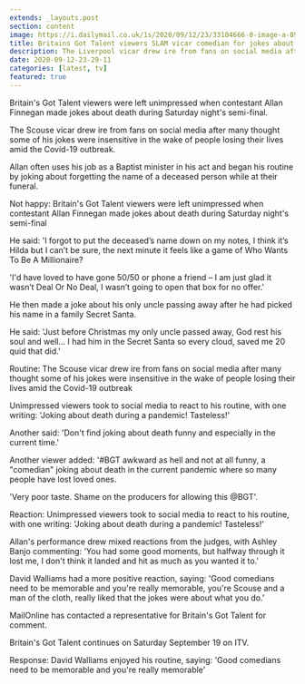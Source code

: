```yaml
---
extends: _layouts.post
section: content
image: https://i.dailymail.co.uk/1s/2020/09/12/23/33104666-0-image-a-89_1599948999866.jpg 
title: Britains Got Talent viewers SLAM vicar comedian for jokes about death amid COVID-19 pandemic  
description: The Liverpool vicar drew ire from fans on social media after many thought some of his jokes were insensitive after many have lost their lives amid the Covid-19 outbreak. 
date: 2020-09-12-23-29-11 
categories: [latest, tv] 
featured: true 
--- 
```

Britain's Got Talent viewers were left unimpressed when contestant Allan Finnegan made jokes about death during Saturday night's semi-final. 

The Scouse vicar drew ire from fans on social media after many thought some of his jokes were insensitive in the wake of people losing their lives amid the Covid-19 outbreak.

Allan often uses his job as a Baptist minister in his act and began his routine by joking about forgetting the name of a deceased person while at their funeral. 

Not happy: Britain's Got Talent viewers were left unimpressed when contestant Allan Finnegan made jokes about death during Saturday night's semi-final

He said: 'I forgot to put the deceased’s name down on my notes, I think it’s Hilda but I can’t be sure, the next minute it feels like a game of Who Wants To Be A Millionaire?

'I'd have loved to have gone 50/50 or phone a friend – I am just glad it wasn’t Deal Or No Deal, I wasn’t going to open that box for no offer.'

He then made a joke about his only uncle passing away after he had picked his name in a family Secret Santa.

He said: 'Just before Christmas my only uncle passed away, God rest his soul and well… I had him in the Secret Santa so every cloud, saved me 20 quid that did.'

Routine: The Scouse vicar drew ire from fans on social media after many thought some of his jokes were insensitive in the wake of people losing their lives amid the Covid-19 outbreak 

Unimpressed viewers took to social media to react to his routine, with one writing: 'Joking about death during a pandemic! Tasteless!'

Another said: 'Don't find joking about death funny and especially in the current time.'

Another viewer added: '#BGT awkward as hell and not at all funny, a "comedian" joking about death in the current pandemic where so many people have lost loved ones.

'Very poor taste. Shame on the producers for allowing this @BGT'. 









Reaction: Unimpressed viewers took to social media to react to his routine, with one writing: 'Joking about death during a pandemic! Tasteless!' 

Allan's performance drew mixed reactions from the judges, with Ashley Banjo commenting: 'You had some good moments, but halfway through it lost me, I don't think it landed and hit as much as you wanted it to.'

David Walliams had a more positive reaction, saying: 'Good comedians need to be memorable and you're really memorable, you're Scouse and a man of the cloth, really liked that the jokes were about what you do.'   

MailOnline has contacted a representative for Britain's Got Talent for comment.  

Britain's Got Talent continues on Saturday September 19 on ITV.  

Response: David Walliams enjoyed his routine, saying: 'Good comedians need to be memorable and you're really memorable'

